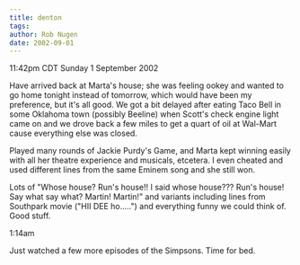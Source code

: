 ```yaml
---
title: denton
tags: 
author: Rob Nugen
date: 2002-09-01
---
```


<p class=date>11:42pm CDT Sunday 1 September 2002</p>

<p>Have arrived back at Marta's house; she was feeling ookey and
wanted to go home tonight instead of tomorrow, which would have been
my preference, but it's all good.  We got a bit delayed after eating
Taco Bell in some Oklahoma town (possibly Beeline) when Scott's check
engine light came on and we drove back a few miles to get a quart of
oil at Wal-Mart cause everything else was closed.</p>

<p>Played many rounds of Jackie Purdy's Game, and Marta kept winning
easily with all her theatre experience and musicals, etcetera.  I even
cheated and used different lines from the same Eminem song and she
still won.</p>

<p>Lots of "Whose house?  Run's house!!  I said whose house???  Run's
house!  Say what say what?  Martin!  Martin!" and variants including
lines from Southpark movie ("HII DEE ho.....") and everything funny we
could think of.  Good stuff.</p>

<p class=date>1:14am</p>

<p>Just watched a few more episodes of the Simpsons.  Time for bed.</p>
